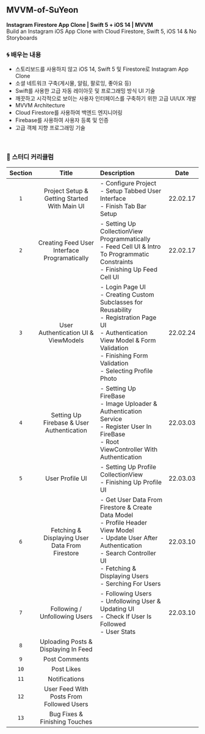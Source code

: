 ## MVVM-of-SuYeon

**Instagram Firestore App Clone | Swift 5 + iOS 14 | MVVM**   
Build an Instagram iOS App Clone with Cloud Firestore, Swift 5, iOS 14 & No Storyboards
<br/>
### 🌀 배우는 내용 

- 스토리보드를 사용하지 않고 iOS 14, Swift 5 및 Firestore로 Instagram App Clone 
- 소셜 네트워크 구축(게시물, 알림, 팔로잉, 좋아요 등)    
- Swift를 사용한 고급 자동 레이아웃 및 프로그래밍 방식 UI 기술   
- 깨끗하고 시각적으로 보이는 사용자 인터페이스를 구축하기 위한 고급 UI/UX 개발    
- MVVM Architecture   
- Cloud Firestore를 사용하여 백엔드 엔지니어링   
- Firebase를 사용하여 사용자 등록 및 인증   
- 고급 객체 지향 프로그래밍 기술   
<br/>      

### 📌 스터디 커리큘럼

|Section|Title|Description|Date|
|:--:|:--:|:--|:--:|
|`1`|Project Setup & Getting Started With Main UI|- Configure Project <br/> - Setup Tabbed User Interface <br/> - Finish Tab Bar Setup |22.02.17|
|`2`|Creating Feed User Interface Programatically|- Setting Up CollectionView Programmatically <br/> - Feed Cell UI & Intro To Programmatic Constraints <br/> - Finishing Up Feed Cell UI |22.02.17|
|`3`|User Authentication UI & ViewModels|- Login Page UI <br/> - Creating Custom Subclasses for Reusability <br/> - Registration Page UI <br/> - Authentication View Model & Form Validation <br/> - Finishing Form Validation <br/> - Selecting Profile Photo|22.02.24|
|`4`|Setting Up Firebase & User Authentication|- Setting Up FireBase <br/> - Image Uploader & Authentication Service <br/> - Register User In FireBase <br/> - Root ViewController With Authentication| 22.03.03
|`5`|User Profile UI|- Setting Up Profile CollectionView <br/> - Finishing Up Profile UI| 22.03.03
|`6`|Fetching & Displaying User Data From Firestore|- Get User Data From Firestore & Create Data Model <br/> - Profile Header View Model <br/> - Update User After Authentication <br/> - Search Controller UI <br/> - Fetching & Displaying Users <br/> - Serching For Users| 22.03.10
|`7`|Following / Unfollowing Users|- Following Users <br/> - Unfollowing User & Updating UI <br/> - Check If User Is Followed <br/> - User Stats| 22.03.10
|`8`|Uploading Posts & Displaying In Feed||
|`9`|Post Comments||
|`10`|Post Likes||
|`11`|Notifications||
|`12`|User Feed With Posts From Followed Users|
|`13`|Bug Fixes & Finishing Touches||
